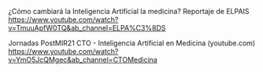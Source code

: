 
¿Cómo cambiará la Inteligencia Artificial la medicina? Reportaje de ELPAIS
https://www.youtube.com/watch?v=TmuuApfW0TQ&ab_channel=ELPA%C3%8DS

Jornadas PostMIR21 CTO - Inteligencia Artificial en Medicina (youtube.com)
https://www.youtube.com/watch?v=YmO5JcQMgec&ab_channel=CTOMedicina

